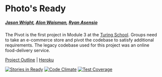 # Photo's Ready 

##### [Jason Wright](https://github.com/noobjey), [Alon Waisman](https://github.com/mowalon), [Ryan Asensio](https://github.com/rasensio1)

The Pivot is the first project in Module 3 at the [Turing School](http://turing.io). Groups need to 
take an e-commerce store and pivot the codebase to satisfy additional requirements. The legacy codebase used for this project was an online food-delivery service.


[Project Outline](https://github.com/turingschool/lesson_plans/blob/master/ruby_03-professional_rails_applications/the_pivot.md) | [Heroku](#)


[![Stories in Ready](https://waffle.io/rasensio1/the_pivot?label=ready&title=Ready)](http://waffle.io/rasensio1/the_pivot) [![Code Climate](https://codeclimate.com/github/rasensio1/the_pivot/badges/gpa.svg)](https://codeclimate.com/github/rasensio1/the_pivot) [![Test Coverage](https://codeclimate.com/github/rasensio1/the_pivot/badges/coverage.svg)](https://codeclimate.com/github/rasensio1/the_pivot/coverage)
